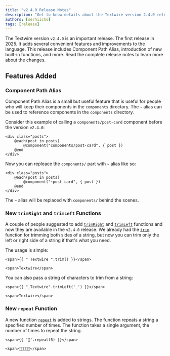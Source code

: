 ```yaml
---
title: "v2.4.0 Release Notes"
description: "Get to know details about the Textwire version 2.4.0 release by reading the complete release notes"
authors: [serhiicho]
tags: [release]
---
```


The Textwire version `v2.4.0` is an important release. The first release in 2025. It adds several convenient features and improvements to the language. This release includes Component Path Alias, introduction of new built-in functions, and more. Read the complete release notes to learn more about the changes.

<!-- truncate -->

## Features Added
### Component Path Alias
Component Path Alias is a small but useful feature that is useful for people who will keep their components in the `components` directory. The `~` alias can be used to reference components in the `components` directory.

Consider this example of calling a `components/post-card` component before the version `v2.4.0`:

```textwire
<div class="posts">
    @each(post in posts)
        @component("components/post-card", { post })
    @end
</div>
```

Now you can repleace the `components/` part with `~` alias like so:

```textwire
<div class="posts">
    @each(post in posts)
        @component("~post-card", { post })
    @end
</div>
```

The `~` alias will be replaced with `components/` behind the scenes.

### New `trimRight` and `trimLeft` Functions
A couple of people suggested to add [`trimRight`](/docs/v2/functions/str#trimright) and [`trimLeft`](/docs/v2/functions/str#trimleft) functions and now they are available in the `v2.4.0` release. We already had the [`trim`](/docs/v2/functions/str#trim) function for trimming both sides of a string, but now you can trim only the left or right side of a string if that's what you need.

The usage is simple:

```textwire title="Example"
<span>{{ " Textwire ".trim() }}</span>
```

```textwire title="Output"
<span>Textwire</span>
```

You can also pass a string of characters to trim from a string:

```textwire title="Example"
<span>{{ "_Textwire".trimLeft('_') }}</span>
```

```textwire title="Output"
<span>Textwire</span>
```

### New `repeat` Function
A new function [`repeat`](/docs/v2/functions/str#repeat) is added to strings. The function repeats a string a specified number of times. The function takes a single argument, the number of times to repeat the string.

```textwire title="Example"
<span>{{ '🤣'.repeat(5) }}</span>
```

```textwire title="Output"
<span>🤣🤣🤣🤣🤣</span>
```